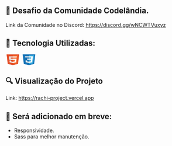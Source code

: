 ## 🧩 Desafio da Comunidade Codelândia.
Link da Comunidade no Discord: https://discord.gg/wNCWTVuxyz

## 🎯 Tecnologia Utilizadas:
<div>
  <img align="center" alt=HTML" height="30" width="40" src="https://raw.githubusercontent.com/devicons/devicon/master/icons/html5/html5-original.svg">
  <img align="center" alt="CSS" height="30" width="40" src="https://raw.githubusercontent.com/devicons/devicon/master/icons/css3/css3-original.svg"> 
</div>

## 🔍 Visualização do Projeto
Link: https://rachi-project.vercel.app 
                                                                                                                                                   
## 📌 Será adicionado em breve:   
  - Responsividade.
  - Sass para melhor manutenção.                                                                                                                                                 
